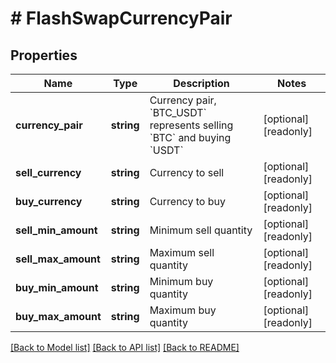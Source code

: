 # # FlashSwapCurrencyPair

## Properties

Name | Type | Description | Notes
------------ | ------------- | ------------- | -------------
**currency_pair** | **string** | Currency pair, &#x60;BTC_USDT&#x60; represents selling &#x60;BTC&#x60; and buying &#x60;USDT&#x60; | [optional] [readonly] 
**sell_currency** | **string** | Currency to sell | [optional] [readonly] 
**buy_currency** | **string** | Currency to buy | [optional] [readonly] 
**sell_min_amount** | **string** | Minimum sell quantity | [optional] [readonly] 
**sell_max_amount** | **string** | Maximum sell quantity | [optional] [readonly] 
**buy_min_amount** | **string** | Minimum buy quantity | [optional] [readonly] 
**buy_max_amount** | **string** | Maximum buy quantity | [optional] [readonly] 

[[Back to Model list]](../../README.md#documentation-for-models) [[Back to API list]](../../README.md#documentation-for-api-endpoints) [[Back to README]](../../README.md)
